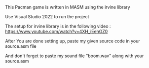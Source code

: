 This Pacman game is written in MASM using the irvine library

Use Visual Studio 2022 to run the project

The setup for irvine library is in the following video : https://www.youtube.com/watch?v=4XH_iEehGZ0

After You are done setting up, paste my given source code in your source.asm file

And don't forget to paste my sound file "boom.wav" along with your source.asm
